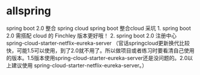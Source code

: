 # allspring
spring boot 2.0 整合 spring cloud
spring boot 整合cloud 采坑
	1. spring boot 2.0 需搭配 cloud 的 Finchley 版本更好哦！
	2. spring boot 2.0 注册中心 spring-cloud-starter-netflix-eureka-server （官话springcloud更新换代比较快，可能1.5可以使用，到了2.0就不用了。所以做项目或者练习时要看清自己使用的版本。1.5版本使用spring-cloud-starter-eureka-server还是没问题的。2.0以上建议使用 spring-cloud-starter-netflix-eureka-server。）

